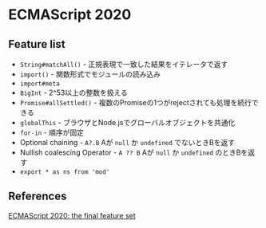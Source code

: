 # ECMAScript 2020

## Feature list
- `String#matchAll()` - 正規表現で一致した結果をイテレータで返す
- `import()` - 関数形式でモジュールの読み込み
- `import#meta`
- `BigInt` - 2^53以上の整数を扱える
- `Promise#allSettled()` - 複数のPromiseの1つがrejectされても処理を続行できる
- `globalThis` - ブラウザとNode.jsでグローバルオブジェクトを共通化
- `for-in` - 順序が固定
- Optional chaining - `A?.B` Aが `null` か `undefined` でないときBを返す
- Nullish coalescing Operator - `A ?? B` Aが `null` か `undefined` のときBを返す
- `export * as ns from 'mod'`

## References
[ECMAScript 2020: the final feature set](https://2ality.com/2019/12/ecmascript-2020.html)
